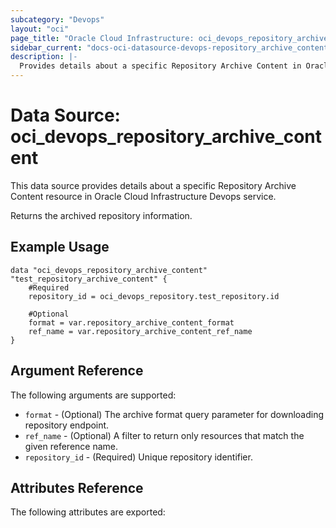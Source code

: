 ```yaml
---
subcategory: "Devops"
layout: "oci"
page_title: "Oracle Cloud Infrastructure: oci_devops_repository_archive_content"
sidebar_current: "docs-oci-datasource-devops-repository_archive_content"
description: |-
  Provides details about a specific Repository Archive Content in Oracle Cloud Infrastructure Devops service
---
```


# Data Source: oci_devops_repository_archive_content
This data source provides details about a specific Repository Archive Content resource in Oracle Cloud Infrastructure Devops service.

Returns the archived repository information.


## Example Usage

```hcl
data "oci_devops_repository_archive_content" "test_repository_archive_content" {
	#Required
	repository_id = oci_devops_repository.test_repository.id

	#Optional
	format = var.repository_archive_content_format
	ref_name = var.repository_archive_content_ref_name
}
```

## Argument Reference

The following arguments are supported:

* `format` - (Optional) The archive format query parameter for downloading repository endpoint.
* `ref_name` - (Optional) A filter to return only resources that match the given reference name.
* `repository_id` - (Required) Unique repository identifier.


## Attributes Reference

The following attributes are exported:



